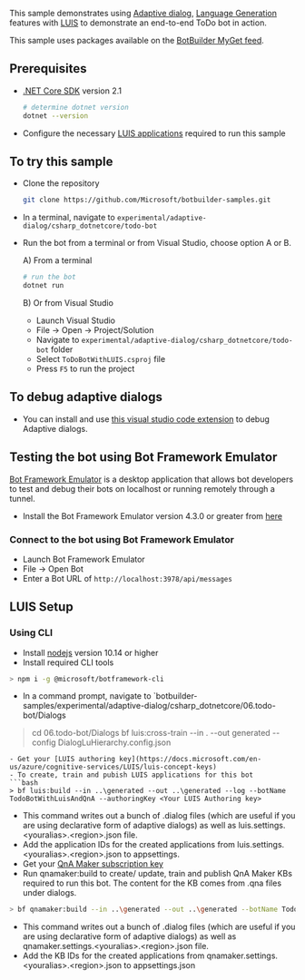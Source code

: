 ﻿This sample demonstrates using [Adaptive dialog][1],  [Language Generation][2] features with [LUIS][5] to demonstrate an end-to-end ToDo bot in action.

This sample uses packages available on the [BotBuilder MyGet feed][4].

## Prerequisites

- [.NET Core SDK](https://dotnet.microsoft.com/download) version 2.1

  ```bash
  # determine dotnet version
  dotnet --version
  ```
- Configure the necessary [LUIS applications](#LUIS-Setup) required to run this sample

## To try this sample

- Clone the repository

    ```bash
    git clone https://github.com/Microsoft/botbuilder-samples.git
    ```
- In a terminal, navigate to `experimental/adaptive-dialog/csharp_dotnetcore/todo-bot`
- Run the bot from a terminal or from Visual Studio, choose option A or B.

  A) From a terminal

  ```bash
  # run the bot
  dotnet run
  ```

  B) Or from Visual Studio

  - Launch Visual Studio
  - File -> Open -> Project/Solution
  - Navigate to `experimental/adaptive-dialog/csharp_dotnetcore/todo-bot` folder
  - Select `ToDoBotWithLUIS.csproj` file
  - Press `F5` to run the project

  
## To debug adaptive dialogs
- You can install and use [this visual studio code extension][extension] to debug Adaptive dialogs. 

## Testing the bot using Bot Framework Emulator

[Bot Framework Emulator](https://github.com/microsoft/botframework-emulator) is a desktop application that allows bot developers to test and debug their bots on localhost or running remotely through a tunnel.

- Install the Bot Framework Emulator version 4.3.0 or greater from [here](https://github.com/Microsoft/BotFramework-Emulator/releases)

### Connect to the bot using Bot Framework Emulator

- Launch Bot Framework Emulator
- File -> Open Bot
- Enter a Bot URL of `http://localhost:3978/api/messages`

## LUIS Setup
### Using CLI
- Install [nodejs][2] version 10.14 or higher
- Install required CLI tools
```bash
> npm i -g @microsoft/botframework-cli
```
- In a command prompt, navigate to `botbuilder-samples/experimental/adaptive-dialog/csharp_dotnetcore/06.todo-bot/Dialogs
> cd 06.todo-bot/Dialogs
> bf luis:cross-train --in . --out generated --config DialogLuHierarchy.config.json
```
- Get your [LUIS authoring key](https://docs.microsoft.com/en-us/azure/cognitive-services/LUIS/luis-concept-keys)
- To create, train and pubish LUIS applications for this bot
```bash
> bf luis:build --in ..\generated --out ..\generated --log --botName TodoBotWithLuisAndQnA --authoringKey <Your LUIS Authoring key> 
```
- This command writes out a bunch of .dialog files (which are useful if you are using declarative form of adaptive dialogs) as well as luis.settings.\<youralias>.\<region>.json file. 
- Add the application IDs for the created applications from luis.settings.\<youralias>.\<region>.json to appsettings.
- Get your [QnA Maker subscription key](https://docs.microsoft.com/en-us/azure/cognitive-services/QnAMaker/how-to/set-up-qnamaker-service-azure#create-a-new-qna-maker-service)
- Run qnamaker:build to create/ update, train and publish QnA Maker KBs required to run this bot. The content for the KB comes from .qna files under dialogs.
```bash
> bf qnamaker:build --in ..\generated --out ..\generated --botName TodoBotWithLuisAndQnA --log --subscriptionKey <Your QnA subscription key>
```
- This command writes out a bunch of .dialog files (which are useful if you are using declarative form of adaptive dialogs) as well as qnamaker.settings.\<youralias>.\<region>.json file. 
- Add the KB IDs for the created applications from qnamaker.settings.\<youralias>.\<region>.json to appsettings.json

[1]:https://aka.ms/adaptive-dialogs
[2]:https://aka.ms/language-generation
[3]:../../../../samples/csharp_dotnetcore/06.using-cards
[4]:https://botbuilder.myget.org/gallery/botbuilder-declarative
[5]:https://luis.ai
[6]:#LUIS-Setup
[7]:https://github.com/Microsoft/botbuilder-tools
[8]:https://nodejs.org/en/
[9]:https://docs.microsoft.com/en-us/azure/cognitive-services/luis/luis-how-to-account-settings#authoring-key
[10]:https://docs.microsoft.com/en-us/azure/cognitive-services/luis/luis-concept-keys
[extension]:https://marketplace.visualstudio.com/items?itemName=tomlm.vscode-dialog-debugger